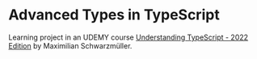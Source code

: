 # Advanced Types in TypeScript

Learning project in an UDEMY course [Understanding TypeScript - 2022 Edition](https://www.udemy.com/course/understanding-typescript/) by Maximilian Schwarzmüller.


